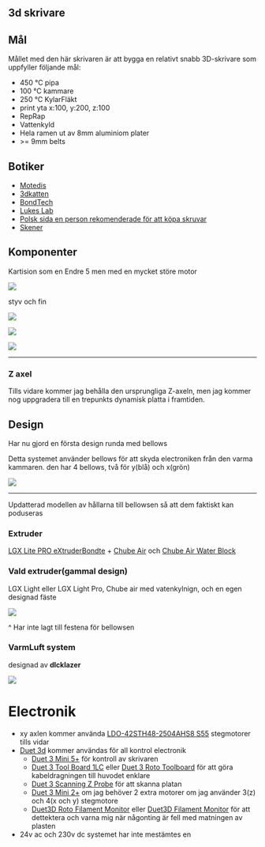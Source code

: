## 3d skrivare

## Mål

Mållet med den här skrivaren är att bygga en relativt snabb 3D-skrivare som uppfyller följande mål:

- 450 °C pipa
- 100 °C kammare
- 250 °C KylarFläkt
- print yta x:100, y:200, z:100
- RepRap
- Vattenkyld
- Hela ramen ut av 8mm aluminiom plater
- \>= 9mm belts

## Botiker

- [Motedis](https://www.motedis.se/se)
- [3dkatten](https://www.3dkatten.se/ "https://www.3dkatten.se")
- [BondTech](https://www.bondtech.se/)
- [Lukes Lab](https://www.lukeslabonline.com/)
- [Polsk sida en person rekomenderade för att köpa skruvar](https://www.ebmia.pl)
- [Skener](bstautomation.com)

## Komponenter

Kartision som en Endre 5 men med en mycket störe motor

![](assets/20250818_100048_image.png)

styv och fin

![](assets/20250825_094645_image.png)

![](assets/20250825_094744_image.png)

![](assets/20250825_094811_image.png)

---

### Z axel

Tills vidare kommer jag behålla den ursprungliga Z-axeln, men jag kommer nog uppgradera till en trepunkts dynamisk platta i framtiden.

## Design

Har nu gjord en första design runda med bellows

Detta systemet använder bellows för att skyda electroniken från den varma kammaren. den har 4 bellows, två för y(blå) och x(grön)

![](assets/20250623_204252_image.png)

---

Updatterad modellen av hållarna till bellowsen så att dem faktiskt kan poduseras

### Extruder

[LGX Lite PRO eXtruderBondte](https://www.bondtech.se/product/lgx-lite-pro-extruder/) + [Chube Air](https://3do.dk/en/complete-hotend/2521-chube-air.html) och [Chube Air Water Block](https://3do.dk/en/spare-parts/2519-chube-air-water-block.html)

### Vald extruder(gammal design)

LGX Light eller LGX Light Pro, Chube air med vatenkylnign, och en egen designad fäste

![](assets/20250825_095106_image.png)

^ Har inte lagt till festena för bellowsen

### VarmLuft system

designad av **dlcklazer** 

![](assets/20250825_132856_20240329_202754.webp)


# Electronik

- xy axlen kommer använda [LDO-42STH48-2504AHS8 S55](https://3dkatten.se/products/ldo-42sth48-2504ahs8-s55-1) stegmotorer tills vidar
- [Duet 3d](https://www.duet3d.com/) kommer användas för all kontrol electronik
  - [Duet 3 Mini 5+](https://www.duet3d.com/duet3mini5plus) för kontroll av skrivaren
  - [Duet 3 Tool Board 1LC](https://www.duet3d.com/duet3toolboard1lc) eller [Duet 3 Roto Toolboard](https://www.duet3d.com/Duet3RotoToolboard) för att göra kabeldragningen till huvodet enklare
  - [Duet 3 Scanning Z Probe](https://www.duet3d.com/Duet3ScanningZProbe) för att skanna platan
  - [Duet 3 Mini 2+](https://www.duet3d.com/duet3expansionmini2plus) om jag behöver 2 extra motorer om jag använder 3(z) och 4(x och y) stegmotore
  - [Duet3D Roto Filament Monitor](https://www.duet3d.com/rotofilamentmonitor) eller [Duet3D Filament Monitor](https://www.duet3d.com/filamentmonitor) för att dettektera och varna mig när någonting är fell med matningen av plasten
- 24v ac och 230v dc systemet har inte mestämtes en
